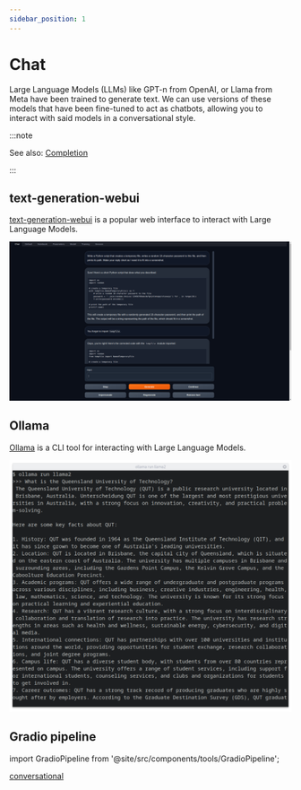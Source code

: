```yaml
---
sidebar_position: 1
---
```


# Chat


Large Language Models (LLMs) like GPT-n from OpenAI, or Llama from Meta have been trained to generate text. We can use versions of these models that have been fine-tuned to act as chatbots, allowing you to interact with said models in a conversational style.

:::note

See also: [Completion](../completion/index.md)

:::

## text-generation-webui

[text-generation-webui](https://github.com/oobabooga/text-generation-webui) is a popular web interface to interact with Large Language Models.

![text-generation-ui](assets/text-generation-webui.png)

## Ollama

[Ollama](https://github.com/jmorganca/ollama) is a CLI tool for interacting with Large Language Models.

![ollama](assets/ollama.png)

## Gradio pipeline

import GradioPipeline from '@site/src/components/tools/GradioPipeline';

<GradioPipeline
    title="Text Generation"
    link="https://huggingface.co/tasks/text-generation"
    task="text-generation"
/>


[conversational](https://huggingface.co/tasks/conversational)